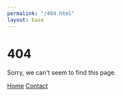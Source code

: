 ```yaml
---
permalink: "/404.html"
layout: base
---
```


# 404

Sorry, we can't seem to find this page.

<div>
  <a href="{{ site.baseurl }}/" class="button">Home</a>
  <a href="{{ site.baseurl }}/contact/" class="button">Contact</a>
</div>
